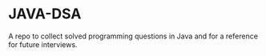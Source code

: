 # JAVA-DSA
A repo to collect solved programming questions in Java and for a reference for future interviews.
